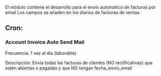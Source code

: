 El módulo contiene el desarrollo para el envío automático de facturas por email
Los campos se añaden en los diarios de facturas de ventas.

## Cron:

### Account Invoice Auto Send Mail
Frecuencia: 1 vez al día (laborable)

Descripción: Envía todas las facturas de clientes (NO rectificativas) que estén abiertas o pagadas y que NO tengan fecha_envio_email
